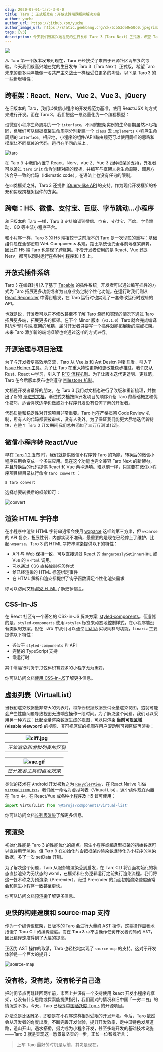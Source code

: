 ```yaml
---
slug: 2020-07-01-taro-3-0-0
title: Taro 3 正式版发布：开放式跨端跨框架解决方案
author: yuche
author_url: https://github.com/yuche
author_image_url: https://static.geekbang.org/ck/5cb53de0e50c0.jpeg?imageView2/0/w/800
tags: [v3]
description: 今天我们很高兴地在党的生日发布 Taro 3（Taro Next）正式版，希望 Taro 未来的更多两年能像一名共产主义战士一样经受住更多的考验。
---
```


![](https://img13.360buyimg.com/ling/jfs/t1/134284/22/3425/2134519/5efb3a62Ef5a42a26/a2c2c9a6d62cd391.png)

从 Taro 第一个版本发布到现在，Taro 已经接受了来自于开源社区两年多的考验。今天我们很高兴地在党的生日发布 Taro 3（Taro Next）正式版，希望 Taro 未来的更多两年能像一名共产主义战士一样经受住更多的考验。以下是 Taro 3 的一些新增特性：

<!--truncate-->

## 跨框架：React、Nerv、Vue 2、Vue 3、jQuery

在旧版本的 Taro，我们以微信小程序的开发规范为基准，使用 React/JSX 的方式来进行开发。而在 Taro 3，我们把这一思路量化为一个编程模型：

设微信小程序生命周期为一个 `interface`，不同的框架实例的生命周期虽然不尽相同，但我们可以根据框架生命周期分别新建一个 `class` 去 `implements` 小程序生命周期的 `interface`。相应地，小程序的组件/API/路由规范可以使用同样的思路和模型让不同框架的代码，运行在不同的端上：

![taro](https://storage.jd.com/taro-source/taro-docs/WechatIMG1393.png)

在 Taro 3 中我们内置了 React、Nerv、Vue 2、Vue 3 四种框架的支持，开发者可以通过 `taro init` 命令创建对应的模板，并编写与框架本身生命周期、调用方法合乎一致的代码（idiomatic code），在语法上也没有任何的限制。

在四类框架之外，Taro 3 还提供 [jQuery-like API](https://docs.taro.zone/taro/docs/jquery-like) 的支持，作为现代开发框架的补充和实现跨框架组件的方案。

## 跨端：H5、微信、支付宝、百度、字节跳动...小程序

和旧版本的 Taro 一样，Taro 3 支持编译到微信、京东、支付宝、百度、字节跳动、QQ 等主流小程序平台。

和小程序一样，Taro 3 的 H5 端相较于之前版本的 Taro 是一次彻底的重写：基础组件现在全部使用 Web Components 构建，路由系统也完全与前端框架解耦，因此在 H5 端 Taro 也实现了跨框架。不管开发者使用的是 React、Vue 还是 Nerv，都可以同时运行在各种小程序和 H5 上。


## 开放式插件系统

Taro 3 在编译时引入了基于 [Tapable](https://github.com/webpack/tapable) 的插件系统，开发者可以通过编写插件的方式为 Taro 拓展更多功能或者为自身业务定制个性化功能。在运行时我们则从 [React Reconciler](https://github.com/facebook/react/tree/master/packages/react-reconciler) 中得到启发，在 Taro 运行时也实现了一套修改运行时逻辑的 API。

也就是说，开发者可以在不修改甚至不了解 Taro 源码和实现的情况下通过 Taro 拓展更多端，拓展更多的框架。在下个 Minor 版本（`v3.1.0`）Taro 就会完成编译时/运行时与端/框架的解耦，届时开发者只要写一个插件就能拓展新的端或框架。未来 Taro 添加新的端或框架也会通过这样的方式进行。

## 开源治理与项目治理

为了与开发者更高效地交流，Taro 从 Vue.js 和 Ant Design 得到启发，引入了 [Issue Helper 工具](https://nervjs.github.io/taro-issue-helper/)。为了让 Taro 在重大特性更新和更改能稳步推进，我们又从 Rust、React 中学习，引入了 [RFC 流程机制](https://github.com/NervJS/taro-rfcs)。为了让版本迭代更透明、更规范，Taro 在今后版本发布也会遵守 [Milestone 机制](https://github.com/NervJS/taro/milestones?direction=asc&sort=due_date)。

文档是开发者最好的朋友。在 Taro 3 我们对文档也进行了改版和重新梳理，并推出了新的 [渐进式文档](./docs/guide.mdx)，渐进式文档按照开发项目的顺序介绍 Taro 的基础概念和优化技巧，适合喜欢边学边做或对小程序开发没有任何了解的开发者。

代码质量和稳定性对开源项目非常重要。Taro 也在严格贯彻 Code Review 机制，所有人的代码都要被审核，没有人例外。为了保证我们能更大胆地迭代新特性，在整个 Taro 3 开发期间我们总共添加了三万行测试代码。

## 微信小程序转 React/Vue
早在 [Taro 1.2 发布](https://aotu.io/notes/2018/12/17/taro-1-2/) 时，我们就提供微信小程序转 Taro 的功能，转换后的微信小程序应用会变成一个多端应用。现在这个功能也完全兼容 Taro Next 的新架构，并且转换后的代码提供 React 和 Vue 两种选项。和以前一样，只需要在微信小程序项目根目录执行命令 `taro convert` ：

```bash
$ taro convert
```

选择想要转换后的框架即可：

![convert](https://storage.jd.com/taro-resource/convert.jpg)

## 渲染 HTML 字符串
在小程序中渲染 HTML 字符串通常会使用 [wxparse](https://github.com/icindy/wxParse) 这样的第三方库，但 `wxparse` 的 API 复杂，拓展性弱，内部实现不准确，最重要的是现在已经停止了维护。比起 `wxparse`，Taro 3 的 HTML 字符串渲染提供以下的特性：

* API 与 Web 保持一致，可以直接通过 React 的 `dangerouslySetInnerHTML` 或 Vue 的 `v-html` 调用。
* 可以通过 CSS 直接控制标签样式
* 给已经渲染的 HTML 标签绑定事件
* 在 HTML 解析和渲染都提供了钩子函数满足个性化渲染需求

你可以访问文档[渲染 HTML](https://docs.taro.zone/taro/docs/html)了解更多信息。

## CSS-In-JS
在 React 社区有一个著名的 CSS-in-JS 解决方案: [styled-components](https://github.com/styled-components/styled-components)。但遗憾的是，`styled-components` 使用 `<style>` 标签来动态地控制样式，在小程序端没有类似的方案。但在 Taro 中我们可以通过 [linaria](https://github.com/callstack/linaria) 实现同样的功能，`linaria` 主要提供以下特性：

* 近似于 `styled-components` 的 API
* 完整的 TypeScript 支持
* 零运行时

其中零运行时对于打包体积有要求的小程序尤为重要。

你可以访问文档[使用 CSS-in-JS](https://docs.taro.zone/taro/docs/css-in-js)了解更多信息。

## 虚拟列表（VirtualList）
当我们渲染数据量非常大的列表时，框架会根据数据尝试全量渲染视图，这就可能会产生性能问题导致视图无法响应操作一段时间。为了解决这个问题，我们可以采用另一种方式：比起全量渲染数据生成的视图，可以只渲染 **当前可视区域(visable viewport)** 的视图，非可视区域的视图在用户滚动到可视区域再渲染：


| ![diff.jpg](https://storage.jd.com/taro-resource/difference-in-scrolling.jpg) | 
|:--:| 
| *正常渲染和虚拟列表的区别* |

| ![vue.gif](https://storage.jd.com/taro-resource/vue.gif) | 
|:--:| 
| *在开发者工具的直观效果* |


类似的技术在 Android 开发被称之为 [`RecyclerView`](https://developer.android.com/reference/android/support/v7/widget/RecyclerView)，在 React Native 叫做 [`VirtualizedList`](https://reactnative.dev/docs/virtualizedlist)，我们统一命名为虚拟列表（Virtual List），这个组件现在内置在 Taro 中，在 React/Vue 或各种小程序及 H5 皆可使用：

```js
import VirtualList from '@tarojs/components/virtual-list'
```

你可以访问文档[长列表渲染](https://docs.taro.zone/taro/docs/virtual-list.html)了解更多信息。

## 预渲染

初始化性能是 Taro 3 的性能优化的痛点。原生小程序或编译型框架的初始数据可以直接用于渲染，但 Taro 3 在初始化时会把框架的渲染数据转化为小程序的渲染数据，多了一次 setData 开销。

为了解决这个问题，Taro 从服务端渲染受到启发，在 Taro CLI 将页面初始化的状态直接渲染为无状态的 wxml，在框架和业务逻辑运行之前执行渲染流程。我们将这一技术称之为预渲染（Prerender），经过 Prerender 的页面初始渲染速度通常会和原生小程序一致甚至更快。

你可以访问文档[预渲染](https://docs.taro.zone/taro/docs/prerender)了解更多信息。

## 更快的构建速度和 source-map 支持

作为一个编译型框架，旧版本的 Taro 会进行大量的 AST 操作，这类操作显著地拖慢了 Taro CLI 的编译速度。而在 Taro 3 中不会操作任何开发者代码的 AST，因此编译速度得到了大幅的提高。

正因为 AST 操作的取消，Taro 也轻松地实现了 `source-map` 的支持。这对于开发体验是一个巨大的提升：

![source-map](https://storage.jd.com/taro-source/taro-docs/WechatIMG1402.png)

## 没有枪，没有炮，没有轮子自己造

把时间节点再跳转回两年前，市面上并没有一个支持使用 React 开发小程序的框架，也没有什么思路或探索能提供指引，我们面对的情况和旧中国「一穷二白」的情况差不多。今天，Taro 已经是[中国活跃度 Top 5](https://www.infoq.cn/article/dCY0AHH71rBBjq3pIfh7) 的开源项目。

办法总是比困难多，即便是在小程序这样相对受限的开发环境。今后，Taro 依然会从开发者的角度出发，不断完善开发体验，提升开发效率，走中国特色发展道路，遇山开山，遇水搭桥，努力成为小程序开发，甚至多端开发的基础技术设施——Taro 3 就是实现这一愿景最坚实的一步，正如一位智者所言：

> 上车 Taro 最好的时机是从前，其次是现在。
